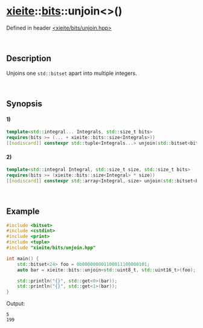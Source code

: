 # [xieite](../../xieite.md)\:\:[bits](../../bits.md)\:\:unjoin\<\>\(\)
Defined in header [<xieite/bits/unjoin.hpp>](../../../include/xieite/bits/unjoin.hpp)

&nbsp;

## Description
Unjoins one `std::bitset` apart into multiple integers.

&nbsp;

## Synopsis
#### 1)
```cpp
template<std::integral... Integrals, std::size_t bits>
requires(bits >= (... + xieite::bits::size<Integrals>))
[[nodiscard]] constexpr std::tuple<Integrals...> unjoin(std::bitset<bits> value) noexcept;
```
#### 2)
```cpp
template<std::integral Integral, std::size_t size, std::size_t bits>
requires(bits >= (xieite::bits::size<Integral> * size))
[[nodiscard]] constexpr std::array<Integral, size> unjoin(std::bitset<bits> value) noexcept;
```

&nbsp;

## Example
```cpp
#include <bitset>
#include <cstdint>
#include <print>
#include <tuple>
#include "xieite/bits/unjoin.hpp"

int main() {
    std::bitset<24> foo = 0b000000001100011100000101;
    auto bar = xieite::bits::unjoin<std::uint8_t, std::uint16_t>(foo);

    std::println("{}", std::get<0>(bar));
    std::println("{}", std::get<1>(bar));
}
```
Output:
```
5
199
```
